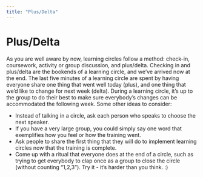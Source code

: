 ```yaml
---
title: "Plus/Delta"
---
```

# Plus/Delta

As you are well aware by now, learning circles follow a method: check-in, coursework, activity or group discussion, and plus/delta. Checking in and plus/delta are the bookends of a learning circle, and we’ve arrived now at the end.
The last five minutes of a learning circle are spent by having everyone share one thing that went well today (plus), and one thing that we’d like to change for next week (delta). During a learning circle, it’s up to the group to do their best to make sure everybody’s changes can be accommodated the following week.
Some other ideas to consider:
- Instead of talking in a circle, ask each person who speaks to choose the next speaker.
- If you have a very large group, you could simply say one word that exemplifies how you feel or how the training went.
- Ask people to share the first thing that they will do to implement learning circles now that the training is complete.
- Come up with a ritual that everyone does at the end of a circle, such as trying to get everybody to clap once as a group to close the circle (without counting “1,2,3”). Try it - it’s harder than you think. :)

